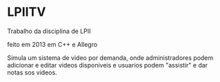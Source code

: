 # LPIITV
Trabalho da disciplina de LPII

feito em 2013 em C++ e Allegro

Simula um sistema de video por demanda, onde administradores podem adicionar e editar videos disponiveis e usuarios podem "assistir" e dar notas sos videos.
